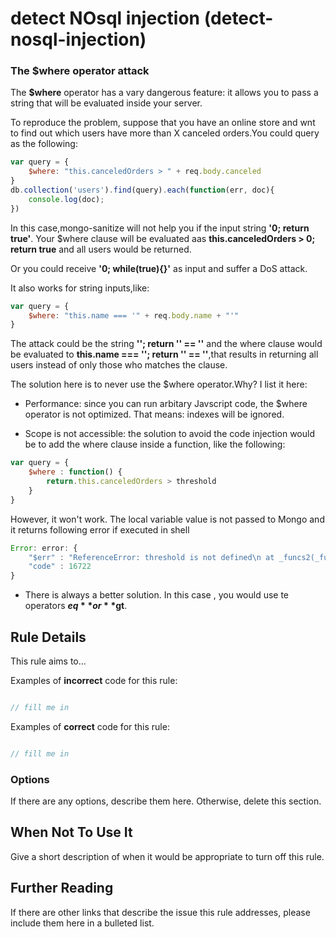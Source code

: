# detect NOsql injection (detect-nosql-injection)
### The $where operator attack
The **$where** operator has a vary dangerous feature: it allows you to pass a string that will be evaluated inside your server.

To reproduce the problem, suppose that you have an online store and wnt to find out which users have more than X canceled orders.You could query as the following:
```javascript
var query = {
    $where: "this.canceledOrders > " + req.body.canceled
}
db.collection('users').find(query).each(function(err, doc){
    console.log(doc);
})
```

In this case,mongo-sanitize will not help you if the input string **'0; return true'**. Your $where clause will be evaluated aas **this.canceledOrders > 0; return true** and all users would be returned.

Or you could receive **'0; while(true){}'** as input and suffer a DoS attack.

It also works for string inputs,like:
```javascript
var query = {
    $where: "this.name === '" + req.body.name + "'"
}
```

The attack could be the string **'\'; return \'\' == \''** and the where clause would be evaluated to **this.name === ''; return '' == ''**,that results in returning all users instead of only those who matches the clause.

The solution here is to never use the $where operator.Why? I list it here:

* Performance: since you can run arbitary Javscript code, the $where operator is not optimized. That means: indexes will be ignored.

* Scope is not accessible: the solution to avoid the code injection would be to add the where clause inside a function, like the following:

```javascript
var query = {
    $where : function() {
        return.this.canceledOrders > threshold
    }
}
```

However, it won't work. The local variable value is not passed to Mongo and it returns following error if executed in shell

```javascript
Error: error: {
    "$err" : "ReferenceError: threshold is not defined\n at _funcs2(_funcs2:1:45) near 's.canceledOrders > threshold }'",
    "code" : 16722
}
```

* There is always a better solution. In this case , you would use te operators **$eq** or **$gt**.


## Rule Details

This rule aims to...

Examples of **incorrect** code for this rule:

```js

// fill me in

```

Examples of **correct** code for this rule:

```js

// fill me in

```

### Options

If there are any options, describe them here. Otherwise, delete this section.

## When Not To Use It

Give a short description of when it would be appropriate to turn off this rule.

## Further Reading

If there are other links that describe the issue this rule addresses, please include them here in a bulleted list.
